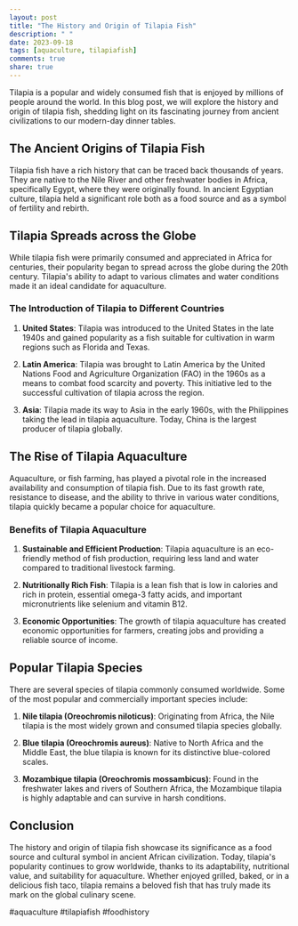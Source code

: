 ```yaml
---
layout: post
title: "The History and Origin of Tilapia Fish"
description: " "
date: 2023-09-18
tags: [aquaculture, tilapiafish]
comments: true
share: true
---
```


Tilapia is a popular and widely consumed fish that is enjoyed by millions of people around the world. In this blog post, we will explore the history and origin of tilapia fish, shedding light on its fascinating journey from ancient civilizations to our modern-day dinner tables.

## The Ancient Origins of Tilapia Fish

Tilapia fish have a rich history that can be traced back thousands of years. They are native to the Nile River and other freshwater bodies in Africa, specifically Egypt, where they were originally found. In ancient Egyptian culture, tilapia held a significant role both as a food source and as a symbol of fertility and rebirth.

## Tilapia Spreads across the Globe

While tilapia fish were primarily consumed and appreciated in Africa for centuries, their popularity began to spread across the globe during the 20th century. Tilapia's ability to adapt to various climates and water conditions made it an ideal candidate for aquaculture.

### The Introduction of Tilapia to Different Countries

1. **United States**: Tilapia was introduced to the United States in the late 1940s and gained popularity as a fish suitable for cultivation in warm regions such as Florida and Texas.

2. **Latin America**: Tilapia was brought to Latin America by the United Nations Food and Agriculture Organization (FAO) in the 1960s as a means to combat food scarcity and poverty. This initiative led to the successful cultivation of tilapia across the region.

3. **Asia**: Tilapia made its way to Asia in the early 1960s, with the Philippines taking the lead in tilapia aquaculture. Today, China is the largest producer of tilapia globally.

## The Rise of Tilapia Aquaculture

Aquaculture, or fish farming, has played a pivotal role in the increased availability and consumption of tilapia fish. Due to its fast growth rate, resistance to disease, and the ability to thrive in various water conditions, tilapia quickly became a popular choice for aquaculture.

### Benefits of Tilapia Aquaculture

1. **Sustainable and Efficient Production**: Tilapia aquaculture is an eco-friendly method of fish production, requiring less land and water compared to traditional livestock farming.

2. **Nutritionally Rich Fish**: Tilapia is a lean fish that is low in calories and rich in protein, essential omega-3 fatty acids, and important micronutrients like selenium and vitamin B12.

3. **Economic Opportunities**: The growth of tilapia aquaculture has created economic opportunities for farmers, creating jobs and providing a reliable source of income.

## Popular Tilapia Species

There are several species of tilapia commonly consumed worldwide. Some of the most popular and commercially important species include:

1. **Nile tilapia (Oreochromis niloticus)**: Originating from Africa, the Nile tilapia is the most widely grown and consumed tilapia species globally.

2. **Blue tilapia (Oreochromis aureus)**: Native to North Africa and the Middle East, the blue tilapia is known for its distinctive blue-colored scales.

3. **Mozambique tilapia (Oreochromis mossambicus)**: Found in the freshwater lakes and rivers of Southern Africa, the Mozambique tilapia is highly adaptable and can survive in harsh conditions.

## Conclusion

The history and origin of tilapia fish showcase its significance as a food source and cultural symbol in ancient African civilization. Today, tilapia's popularity continues to grow worldwide, thanks to its adaptability, nutritional value, and suitability for aquaculture. Whether enjoyed grilled, baked, or in a delicious fish taco, tilapia remains a beloved fish that has truly made its mark on the global culinary scene.

#aquaculture #tilapiafish #foodhistory